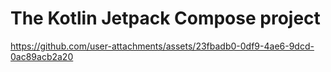 # The Kotlin Jetpack Compose project


https://github.com/user-attachments/assets/23fbadb0-0df9-4ae6-9dcd-0ac89acb2a20

